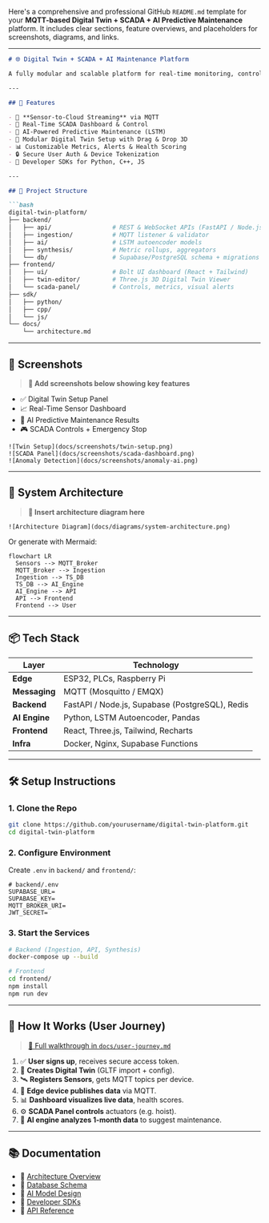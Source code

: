Here's a comprehensive and professional GitHub `README.md` template for your **MQTT-based Digital Twin + SCADA + AI Predictive Maintenance** platform. It includes clear sections, feature overviews, and placeholders for screenshots, diagrams, and links.

---

````markdown
# 🌐 Digital Twin + SCADA + AI Maintenance Platform

A fully modular and scalable platform for real-time monitoring, control, and predictive maintenance using **MQTT**, **time-series databases**, **3D digital twins**, and **AI anomaly detection**. Designed for industries to digitize physical systems, reduce maintenance overhead, and gain intelligent insights.

---

## 🚀 Features

- 🔌 **Sensor-to-Cloud Streaming** via MQTT
- 📡 Real-Time SCADA Dashboard & Control
- 🧠 AI-Powered Predictive Maintenance (LSTM)
- 🧱 Modular Digital Twin Setup with Drag & Drop 3D
- 📊 Customizable Metrics, Alerts & Health Scoring
- 🔒 Secure User Auth & Device Tokenization
- 🧩 Developer SDKs for Python, C++, JS

---

## 📁 Project Structure

```bash
digital-twin-platform/
├── backend/
│   ├── api/                 # REST & WebSocket APIs (FastAPI / Node.js)
│   ├── ingestion/           # MQTT listener & validator
│   ├── ai/                  # LSTM autoencoder models
│   ├── synthesis/           # Metric rollups, aggregators
│   └── db/                  # Supabase/PostgreSQL schema + migrations
├── frontend/
│   ├── ui/                  # Bolt UI dashboard (React + Tailwind)
│   ├── twin-editor/         # Three.js 3D Digital Twin Viewer
│   └── scada-panel/         # Controls, metrics, visual alerts
├── sdk/
│   ├── python/
│   ├── cpp/
│   └── js/
└── docs/
    └── architecture.md
````

---

## 📸 Screenshots

> **📌 Add screenshots below showing key features**

* ✅ Digital Twin Setup Panel
* 📈 Real-Time Sensor Dashboard
* 🧠 AI Predictive Maintenance Results
* 🎮 SCADA Controls + Emergency Stop

```
![Twin Setup](docs/screenshots/twin-setup.png)
![SCADA Panel](docs/screenshots/scada-dashboard.png)
![Anomaly Detection](docs/screenshots/anomaly-ai.png)
```

---

## 🧭 System Architecture

> **📌 Insert architecture diagram here**

```
![Architecture Diagram](docs/diagrams/system-architecture.png)
```

Or generate with Mermaid:

```mermaid
flowchart LR
  Sensors --> MQTT_Broker
  MQTT_Broker --> Ingestion
  Ingestion --> TS_DB
  TS_DB --> AI_Engine
  AI_Engine --> API
  API --> Frontend
  Frontend --> User
```

---

## 📦 Tech Stack

| Layer         | Technology                                      |
| ------------- | ----------------------------------------------- |
| **Edge**      | ESP32, PLCs, Raspberry Pi                       |
| **Messaging** | MQTT (Mosquitto / EMQX)                         |
| **Backend**   | FastAPI / Node.js, Supabase (PostgreSQL), Redis |
| **AI Engine** | Python, LSTM Autoencoder, Pandas                |
| **Frontend**  | React, Three.js, Tailwind, Recharts             |
| **Infra**     | Docker, Nginx, Supabase Functions               |

---

## 🛠️ Setup Instructions

### 1. Clone the Repo

```bash
git clone https://github.com/yourusername/digital-twin-platform.git
cd digital-twin-platform
```

### 2. Configure Environment

Create `.env` in `backend/` and `frontend/`:

```env
# backend/.env
SUPABASE_URL=
SUPABASE_KEY=
MQTT_BROKER_URI=
JWT_SECRET=
```

### 3. Start the Services

```bash
# Backend (Ingestion, API, Synthesis)
docker-compose up --build

# Frontend
cd frontend/
npm install
npm run dev
```

---

## 👤 How It Works (User Journey)

> [📖 Full walkthrough in `docs/user-journey.md`](docs/user-journey.md)

1. ✅ **User signs up**, receives secure access token.
2. 🧠 **Creates Digital Twin** (GLTF import + config).
3. 🛰️ **Registers Sensors**, gets MQTT topics per device.
4. 🔌 **Edge device publishes data** via MQTT.
5. 📊 **Dashboard visualizes live data**, health scores.
6. ⚙️ **SCADA Panel controls** actuators (e.g. hoist).
7. 🤖 **AI engine analyzes 1-month data** to suggest maintenance.

---

## 📚 Documentation

* 📌 [Architecture Overview](docs/architecture.md)
* 📌 [Database Schema](docs/db-schema.md)
* 📌 [AI Model Design](docs/ai-predictive.md)
* 📌 [Developer SDKs](docs/sdk-guide.md)
* 📌 [API Reference](docs/api-spec.md)
